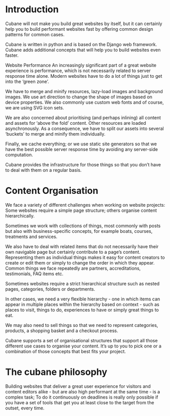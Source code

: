 # Introduction

Cubane will not make you build great websites by itself, but it can certainly
help you to build performant websites fast by offering common design patterns
for common cases.

Cubane is written in python and is based on the Django web framework. Cubane
adds additional concepts that will help you to build websites even faster.

Website Performance An increasingly significant part of a great website
experience is performance, which is not necessarily related to server response
time alone. Modern websites have to do a lot of things just to get into the
‘green zone’.

We have to merge and minify resources, lazy-load images and background images.
We use art direction to change the shape of images based on device properties.
We also commonly use custom web fonts and of course, we are using SVG icon sets.

We are also concerned about prioritising (and perhaps inlining) all content and
assets for ‘above the fold’ content. Other resources are loaded asynchronously.
As a consequence, we have to split our assets into several ‘buckets’ to merge
and minify them individually.

Finally, we cache everything; or we use static site generators so that we have
the best possible server response time by avoiding any server-side computation.

Cubane provides the infrastructure for those things so that you don’t have to
deal with them on a regular basis.

# Content Organisation

We face a variety of different challenges when working on website projects:
Some websites require a simple page structure; others organise content
hierarchically.

Sometimes we work with collections of things, most commonly with posts but also
with business-specific concepts, for example boats, courses, treatments and
services.

We also have to deal with related items that do not necessarily have their own
navigable page but certainly contribute to a page’s content. Representing them
as individual things makes it easy for content creators to create or edit them
or simply to change the order in which they appear. Common things we face
repeatedly are partners, accreditations, testimonials, FAQ items etc.

Sometimes websites require a strict hierarchical structure such as nested
pages, categories, folders or departments.

In other cases, we need a very flexible hierarchy - one in which items can
appear in multiple places within the hierarchy based on context - such as
places to visit, things to do, experiences to have or simply great things to
eat.

We may also need to sell things so that we need to represent categories,
products, a shopping basket and a checkout process.

Cubane supports a set of organisational structures that support all those
different use cases to organise your content. It’s up to you to pick one or a
combination of those concepts that best fits your project.

# The cubane philosophy

Building websites that deliver a great user experience for visitors and content
editors alike - but are also high performant at the same time - is a complex
task; To do it continuously on deadlines is really only possible if you have a
set of tools that get you at least close to the target from the outset, every
time.